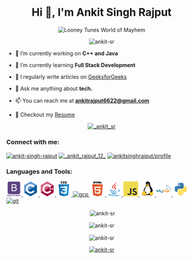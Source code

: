 <h1 align="center">Hi 👋, I'm Ankit Singh Rajput</h1>

<p align="center"> 
<img align="center" alt="Looney Tunes World of Mayhem" src="https://media.giphy.com/media/RbDKaczqWovIugyJmW/giphy.gif"/>
</p>

<p align="center"> <img src="https://komarev.com/ghpvc/?username=ankit-sr&label=Profile%20views&color=0e75b6&style=flat" alt="ankit-sr" /> </p>

- 🔭 I’m currently working on **C++ and Java**

- 🌱 I’m currently learning **Full Stack Development**

- 📝 I regularly write articles on [GeeksforGeeks](https://auth.geeksforgeeks.org/user/ankitsinghrajput/profile)

- 💬 Ask me anything about **tech.**

- 📫 You can reach me at **ankitrajput6622@gmail.com**

- 📄 Checkout my [Resume](https://drive.google.com/file/d/1-HFuWS2t-Po8s3XZtQo1jmE2xV7BSZr4/view?usp=sharing)

<p align="center"> <a href="https://twitter.com/_ankit_sr" target="blank"><img src="https://img.shields.io/twitter/follow/_ankit_sr?logo=twitter&style=for-the-badge" alt="_ankit_sr" /></a> </p>

<h3 align="left">Connect with me:</h3>
<p align="left">
<a href="https://linkedin.com/in/ankit-singh-rajput" target="blank"><img align="center" src="https://cdn.jsdelivr.net/npm/simple-icons@3.0.1/icons/linkedin.svg" alt="ankit-singh-rajput" height="30" width="40" /></a>
<a href="https://instagram.com/_ankit_rajput_12_" target="blank"><img align="center" src="https://cdn.jsdelivr.net/npm/simple-icons@3.0.1/icons/instagram.svg" alt="_ankit_rajput_12_" height="30" width="40" /></a>
<a href="https://auth.geeksforgeeks.org/user/ankitsinghrajput/profile" target="blank"><img align="center" src="https://cdn.jsdelivr.net/npm/simple-icons@3.0.1/icons/geeksforgeeks.svg" alt="ankitsinghrajput/profile" height="30" width="40" /></a>
</p>

<h3 align="left">Languages and Tools:</h3>
<p align="left"> 
  <a href="https://getbootstrap.com" target="_blank"> <img src="https://raw.githubusercontent.com/devicons/devicon/master/icons/bootstrap/bootstrap-plain-wordmark.svg" alt="bootstrap" width="40" height="40"/> </a> 
  <a href="https://www.cprogramming.com/" target="_blank"> <img src="https://raw.githubusercontent.com/devicons/devicon/master/icons/c/c-original.svg" alt="c" width="40" height="40"/> </a> 
  <a href="https://www.w3schools.com/cpp/" target="_blank"> <img src="https://raw.githubusercontent.com/devicons/devicon/master/icons/cplusplus/cplusplus-original.svg" alt="cplusplus" width="40" height="40"/> </a> 
  <a href="https://www.w3schools.com/css/" target="_blank"> <img src="https://raw.githubusercontent.com/devicons/devicon/master/icons/css3/css3-original-wordmark.svg" alt="css3" width="40" height="40"/> </a> 
  <a href="https://cloud.google.com" target="_blank"> <img src="https://www.vectorlogo.zone/logos/google_cloud/google_cloud-icon.svg" alt="gcp" width="40" height="40"/> </a> <a href="https://www.w3.org/html/" target="_blank"> <img src="https://raw.githubusercontent.com/devicons/devicon/master/icons/html5/html5-original-wordmark.svg" alt="html5" width="40" height="40"/> </a> 
  <a href="https://www.java.com" target="_blank"> <img src="https://raw.githubusercontent.com/devicons/devicon/master/icons/java/java-original.svg" alt="java" width="40" height="40"/> </a> 
  <a href="https://developer.mozilla.org/en-US/docs/Web/JavaScript" target="_blank"> <img src="https://raw.githubusercontent.com/devicons/devicon/master/icons/javascript/javascript-original.svg" alt="javascript" width="40" height="40"/> </a> 
  <a href="https://www.linux.org/" target="_blank"> <img src="https://raw.githubusercontent.com/devicons/devicon/master/icons/linux/linux-original.svg" alt="linux" width="40" height="40"/> </a> 
  <a href="https://www.mysql.com/" target="_blank"> <img src="https://raw.githubusercontent.com/devicons/devicon/master/icons/mysql/mysql-original-wordmark.svg" alt="mysql" width="40" height="40"/> </a> 
  <a href="https://www.python.org" target="_blank"> <img src="https://raw.githubusercontent.com/devicons/devicon/master/icons/python/python-original.svg" alt="python" width="40" height="40"/> </a>
  <a href="https://git-scm.com/" target="_blank"> <img src="https://www.vectorlogo.zone/logos/git-scm/git-scm-icon.svg" alt="git" width="40" height="40"/> </a> </p>

<p align="center">&nbsp;<img align="center" src="https://github-readme-stats.vercel.app/api?username=ankit-sr&show_icons=true&locale=en" alt="ankit-sr" /></p>

<p align="center"><img align="center" src="https://github-readme-stats.vercel.app/api/top-langs?username=ankit-sr&show_icons=true&locale=en&layout=compact" alt="ankit-sr" /></p>

<p align="center"><img align="center" src="https://github-readme-streak-stats.herokuapp.com/?user=ankit-sr&" alt="ankit-sr" /></p>

<p align="center"> <a href="https://github.com/ryo-ma/github-profile-trophy"><img src="https://github-profile-trophy.vercel.app/?username=ankit-sr" alt="ankit-sr" /></a> </p>


